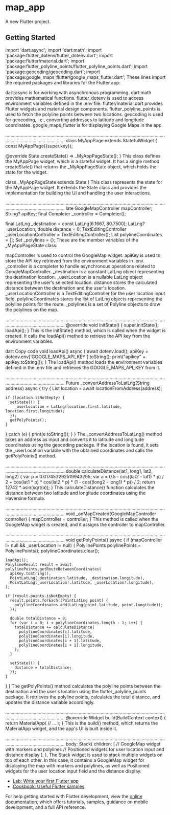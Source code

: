 # map_app

A new Flutter project.

## Getting Started
import 'dart:async';
import 'dart:math';
import 'package:flutter_dotenv/flutter_dotenv.dart';
import 'package:flutter/material.dart';
import 'package:flutter_polyline_points/flutter_polyline_points.dart';
import 'package:geocoding/geocoding.dart';
import 'package:google_maps_flutter/google_maps_flutter.dart';
These lines import the required packages and libraries for the Flutter app:

dart:async is for working with asynchronous programming.
dart:math provides mathematical functions.
flutter_dotenv is used to access environment variables defined in the .env file.
flutter/material.dart provides Flutter widgets and material design components.
flutter_polyline_points is used to fetch the polyline points between two locations.
geocoding is used for geocoding, i.e., converting addresses to latitude and longitude coordinates.
google_maps_flutter is for displaying Google Maps in the app.


..........................................................................................................................................................................
class MyAppPage extends StatefulWidget {
  const MyAppPage({super.key});

  @override
  State<MyAppPage> createState() => _MyAppPageState();
}
This class defines the MyAppPage widget, which is a stateful widget. It has a single method createState() that returns the _MyAppPageState object, which holds the state for the widget.


class _MyAppPageState extends State<MyAppPage> {
This class represents the state for the MyAppPage widget. It extends the State class and provides the implementation for building the UI and handling the user interactions.

..........................................................................................................................................................................
late GoogleMapController mapController;
String? apiKey;
final Completer<GoogleMapController> _controller = Completer();

final LatLng _destination = const LatLng(6.1667, 80.7500);
LatLng? _userLocation;
double distance = 0;
TextEditingController _userLocationController = TextEditingController();
List<LatLng> polylineCoordinates = [];
Set<Polyline> _polylines = {};
These are the member variables of the _MyAppPageState class:

mapController is used to control the GoogleMap widget.
apiKey is used to store the API key retrieved from the environment variables in .env.
_controller is a completer to handle asynchronous operations related to GoogleMapController.
_destination is a constant LatLng object representing the destination location.
_userLocation is a nullable LatLng object representing the user's selected location.
distance stores the calculated distance between the destination and the user's location.
_userLocationController is a TextEditingController for the user location input field.
polylineCoordinates stores the list of LatLng objects representing the polyline points for the route.
_polylines is a set of Polyline objects to draw the polylines on the map.


..........................................................................................................................................................................
@override
void initState() {
  super.initState();
  loadApi();
}
This is the initState() method, which is called when the widget is created. It calls the loadApi() method to retrieve the API key from the environment variables.

dart
Copy code
void loadApi() async {
  await dotenv.load();
  apiKey = dotenv.env['GOOGLE_MAPS_API_KEY'].toString();
  print("apikey" + apiKey.toString());
}
The loadApi() method loads the environment variables defined in the .env file and retrieves the GOOGLE_MAPS_API_KEY from it.

..........................................................................................................................................................................
Future<void> _convertAddressToLatLng(String address) async {
  try {
    List<Location> location = await locationFromAddress(address);

    if (location.isNotEmpty) {
      setState(() {
        _userLocation = LatLng(location.first.latitude, location.first.longitude);
      });
      getPolyPoints();
    }
  } catch (e) {
    print(e.toString());
  }
}
The _convertAddressToLatLng() method takes an address as input and converts it to latitude and longitude coordinates using the geocoding package. If the location is found, it sets the _userLocation variable with the obtained coordinates and calls the getPolyPoints() method.

..........................................................................................................................................................................
double calculateDistance(lat1, long1, lat2, long2) {
  var p = 0.017453292519943295;
  var a = 0.5 - cos((lat2 - lat1) * p) / 2 +
      cos(lat1 * p) * cos(lat2 * p) * (1 - cos((long2 - long1) * p)) / 2;
  return 12742 * asin(sqrt(a));
}
This calculateDistance() function calculates the distance between two latitude and longitude coordinates using the Haversine formula.

..........................................................................................................................................................................
void _onMapCreated(GoogleMapController controller) {
  mapController = controller;
}
This method is called when the GoogleMap widget is created, and it assigns the controller to mapController.

..........................................................................................................................................................................
void getPolyPoints() async {
  if (mapController != null && _userLocation != null) {
    PolylinePoints polylinePoints = PolylinePoints();
    polylineCoordinates.clear();

    loadApi();
    PolylineResult result = await polylinePoints.getRouteBetweenCoordinates(
      apiKey.toString(),
      PointLatLng(_destination.latitude, _destination.longitude),
      PointLatLng(_userLocation!.latitude, _userLocation!.longitude),
    );

    if (result.points.isNotEmpty) {
      result.points.forEach((PointLatLng point) {
        polylineCoordinates.add(LatLng(point.latitude, point.longitude));
      });

      double totalDistance = 0;
      for (var i = 0; i < polylineCoordinates.length - 1; i++) {
        totalDistance += calculateDistance(
          polylineCoordinates[i].latitude,
          polylineCoordinates[i].longitude,
          polylineCoordinates[i + 1].latitude,
          polylineCoordinates[i + 1].longitude,
        );
      }

      setState(() {
        distance = totalDistance;
      });
    }
  }
}
The getPolyPoints() method calculates the polyline points between the destination and the user's location using the flutter_polyline_points package. It retrieves the polyline points, calculates the total distance, and updates the distance variable accordingly.

..........................................................................................................................................................................
@override
Widget build(BuildContext context) {
  return MaterialApp(
    // ...
  );
}
This is the build() method, which returns the MaterialApp widget, and the app's UI is built inside it.

..........................................................................................................................................................................
body: Stack(
  children: [
    // GoogleMap widget with markers and polylines
    // Positioned widgets for user location input and distance display
  ],
),
The Stack widget is used to stack multiple widgets on top of each other. In this case, it contains a GoogleMap widget for displaying the map with markers and polylines, as well as Positioned widgets for the user location input field and the distance display.

- [Lab: Write your first Flutter app](https://docs.flutter.dev/get-started/codelab)
- [Cookbook: Useful Flutter samples](https://docs.flutter.dev/cookbook)

For help getting started with Flutter development, view the
[online documentation](https://docs.flutter.dev/), which offers tutorials,
samples, guidance on mobile development, and a full API reference.
